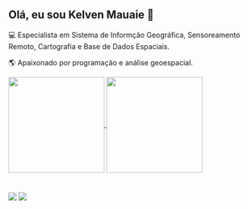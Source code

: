## Olá, eu sou Kelven Mauaie 👋

<p>💻 Especialista em Sistema de Informção Geográfica, Sensoreamento Remoto, Cartografia e Base de Dados Espaciais.</p> 
<p>🌎 Apaixonado por programação e análise geoespacial.</p>

<a href="https://github.com/kelvenmahuaie/github-readme-stats">
  <img height=190 align="center" src="https://github-readme-stats.vercel.app/api?username=kelvenmahuaie&theme=tokyonight" />
</a>
<a href="https://github.com/kelvenmahuaie/convoychat">
  <img height=190 align="center" src="https://github-readme-stats.vercel.app/api/top-langs?username=kelvenmahuaie&layout=compact&langs_count=8&card_width=320&theme=tokyonight" />
</a>

#
[<img src="https://img.shields.io/badge/LinkedIn-0077B5?style=for-the-badge&logo=linkedin&logoColor=white">](https://www.linkedin.com/in/kelvenmauaie/)
<a href="mailto:kelvenmahuaie@gmail.com">
  <img src="https://img.shields.io/badge/Gmail-D14836?style=for-the-badge&logo=gmail&logoColor=white"/>
</a>

